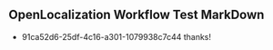 ## OpenLocalization Workflow Test MarkDown
* 91ca52d6-25df-4c16-a301-1079938c7c44 
thanks!<!--HONumber=Mar16_HO3-->
